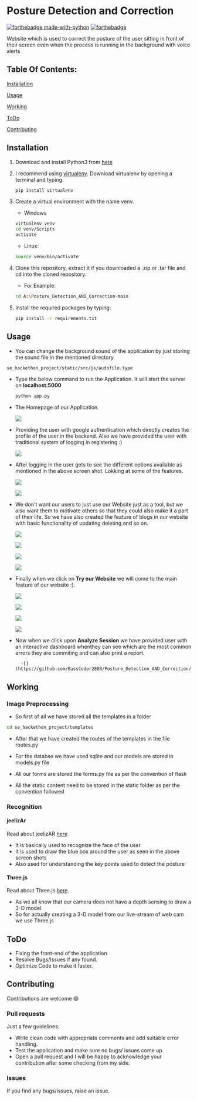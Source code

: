 # Posture Detection and Correction
[![forthebadge made-with-python](http://ForTheBadge.com/images/badges/made-with-python.svg)](https://www.python.org/)
[![forthebadge](https://forthebadge.com/images/badges/open-source.svg)](https://forthebadge.com)

Website which is used to correct the posture of the user sitting in front of their screen even when the process is running in the background with voice alerts

## Table Of Contents:

[Installation](https://github.com/BassCoder2808/Posture_Detection_AND_Correction/blob/main/README.md#installation)

[Usage](https://github.com/BassCoder2808/Posture_Detection_AND_Correction/blob/main/README.md#usage)

[Working](https://github.com/BassCoder2808/Posture_Detection_AND_Correction/blob/main/README.md#working)

[ToDo](https://github.com/BassCoder2808/Posture_Detection_AND_Correction/blob/main/README.md#todo)

[Contributing](https://github.com/BassCoder2808/Posture_Detection_AND_Correction/blob/main/README.md#contributing)

## Installation

1. Download and install Python3 from [here](https://www.python.org/downloads/)
2. I recommend using [virtualenv](https://virtualenv.pypa.io/en/latest/). Download virtualenv by opening a terminal and typing:
    ```bash
    pip install virtualenv
    ```
3. Create a virtual environment with the name venv.

   * Windows
   ```bash
   virtualenv venv
   cd venv/Scripts
   activate
   ```
   * Linux:
   ```bash
   source venv/bin/activate
    ```
4. Clone this repository, extract it if you downloaded a .zip or .tar file and cd into the cloned repository.

    * For Example:
    ```bash
    cd A:\Posture_Detection_AND_Correction-main
    ```
5. Install the required packages by typing:
   ```bash
   pip install -r requirements.txt
   ```
## Usage
* You can change the background sound of the application by just storing the sound file in the mentioned directory
```bash
se_hackethon_project/static/src/js/audofile.type
```
* Type the below command to run the Application. It will start the server on **localhost:5000**
    ```bash
    python app.py
    ```
* The Homepage of our Application.

    ![](https://github.com/BassCoder2808/Posture_Detection_AND_Correction/blob/main/Screenshots/1.png)

* Providing the user with google authentication which directly creates the profile of the user in the backend. Also we have provided the user with traditional system of logging in registering :)

    ![](https://github.com/BassCoder2808/Posture_Detection_AND_Correction/blob/main/Screenshots/2.png)

* After logging in the user gets to see the different options available as mentioned in the above screen shot. Lokking at some of the features.

    ![](https://github.com/BassCoder2808/Posture_Detection_AND_Correction/blob/main/Screenshots/3.png)

    ![](https://github.com/BassCoder2808/Posture_Detection_AND_Correction/blob/main/Screenshots/4.png)

* We don't want our users to just use our Website just as a tool, but we also want them to motivate others so that they could also make it a part of their life. So we have also created the feature of blogs in our website with basic functionality of updating deleting and so on.

    ![](https://github.com/BassCoder2808/Posture_Detection_AND_Correction/blob/main/Screenshots/5.png)

    ![](https://github.com/BassCoder2808/Posture_Detection_AND_Correction/blob/main/Screenshots/6.png)

    ![](https://github.com/BassCoder2808/Posture_Detection_AND_Correction/blob/main/Screenshots/7.png)

    ![](https://github.com/BassCoder2808/Posture_Detection_AND_Correction/blob/main/Screenshots/8.png)

* Finally when we click on **Try our Website** we will come to the main feature of our website :).

    ![](https://github.com/BassCoder2808/Posture_Detection_AND_Correction/blob/main/Screenshots/9.png)

    ![](https://github.com/BassCoder2808/Posture_Detection_AND_Correction/blob/main/Screenshots/10.png)

    ![](https://github.com/BassCoder2808/Posture_Detection_AND_Correction/blob/main/Screenshots/11.png)

    ![](https://github.com/BassCoder2808/Posture_Detection_AND_Correction/blob/main/Screenshots/12.png)

* Now when we click upon **Analyze Session** we have provided user with an interactive dashboard whenthey can see which are the most common errors they are commiting and can also print a report.

        ![](https://github.com/BassCoder2808/Posture_Detection_AND_Correction/blob/main/Screenshots/13.png)


## Working

### Image Preprocessing

* So first of all we have stored all the templates in a folder
```bash
cd se_hackethon_project/templates
```

* After that we have created the routes of the templates in the file routes.py

* For the databse we have used sqlite and our models are stored in models.py file

* All our forms are stored the forms.py file as per the convention of flask

* All the static content need to be stored in the static folder as per the convention followed

### Recognition

#### jeelizAr

Read about jeelizAR [here](https://github.com/jeeliz/jeelizAR)
* It is basically used to recognize the face of the user
* It is used to draw the blue box around the user as seen in the above screen shots
* Also used for understanding the key points used to detect the posture

#### Three.js

Read about Three.js [here](https://threejs.org/)
* As we all know that our camera does not have a depth sensing to draw a 3-D model.
* So for actually creating a 3-D model from our live-stream of web cam we use Three.js

## ToDo

* Fixing the front-end of the application
* Resolve Bugs/Issues if any found.
* Optimize Code to make it faster.

## Contributing

Contributions are welcome :smile:

### Pull requests

Just a few guidelines:
* Write clean code with appropriate comments and add suitable error handling.
* Test the application and make sure no bugs/ issues come up.
* Open a pull request and I will be happy to acknowledge your contribution after some checking from my side.

### Issues

If you find any bugs/issues, raise an issue.
